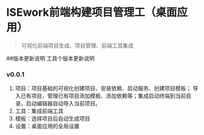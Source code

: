 # ISEwork前端构建项目管理工（桌面应用）
> 可视化前端项目生成、项目管理、前端工具集成

##版本更新说明
工具个版本更新说明

### v0.0.1
1. 项目：项目基础的可视化创建项目、安装依赖、启动服务、创建项目模板；
   导入已有项目，管理已有项目添加模板、添加依赖等；集成启动终端到当前目录，启动编辑器自动导入当前项目。
3. 工具：集成前端工具
4. 模板：选择项目后自动生成项目
5. 设置：桌面应用的全局设置
